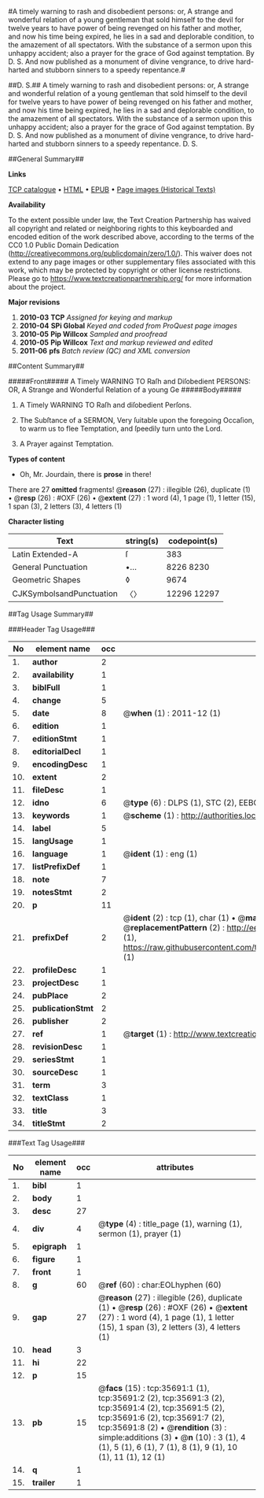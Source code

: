 #A timely warning to rash and disobedient persons: or, A strange and wonderful relation of a young gentleman that sold himself to the devil for twelve years to have power of being revenged on his father and mother, and now his time being expired, he lies in a sad and deplorable condition, to the amazement of all spectators. With the substance of a sermon upon this unhappy accident; also a prayer for the grace of God against temptation. By D. S. And now published as a monument of divine vengrance, to drive hard-harted and stubborn sinners to a speedy repentance.#

##D. S.##
A timely warning to rash and disobedient persons: or, A strange and wonderful relation of a young gentleman that sold himself to the devil for twelve years to have power of being revenged on his father and mother, and now his time being expired, he lies in a sad and deplorable condition, to the amazement of all spectators. With the substance of a sermon upon this unhappy accident; also a prayer for the grace of God against temptation. By D. S. And now published as a monument of divine vengrance, to drive hard-harted and stubborn sinners to a speedy repentance.
D. S.

##General Summary##

**Links**

[TCP catalogue](http://www.ota.ox.ac.uk/tcp/)  • 
[HTML](http://tei.it.ox.ac.uk/tcp/Texts-HTML/free/A58/A58671.html)  • 
[EPUB](http://tei.it.ox.ac.uk/tcp/Texts-EPUB/free/A58/A58671.epub) • 
[Page images (Historical Texts)](https://historicaltexts.jisc.ac.uk/eebo-99831228e)

**Availability**

To the extent possible under law, the Text Creation Partnership has waived all copyright and related or neighboring rights to this keyboarded and encoded edition of the work described above, according to the terms of the CC0 1.0 Public Domain Dedication (http://creativecommons.org/publicdomain/zero/1.0/). This waiver does not extend to any page images or other supplementary files associated with this work, which may be protected by copyright or other license restrictions. Please go to https://www.textcreationpartnership.org/ for more information about the project.

**Major revisions**

1. __2010-03__ __TCP__ *Assigned for keying and markup*
1. __2010-04__ __SPi Global__ *Keyed and coded from ProQuest page images*
1. __2010-05__ __Pip Willcox__ *Sampled and proofread*
1. __2010-05__ __Pip Willcox__ *Text and markup reviewed and edited*
1. __2011-06__ __pfs__ *Batch review (QC) and XML conversion*

##Content Summary##

#####Front#####
A Timely WARNING TO Raſh and Diſobedient PERSONS: OR, A Strange and Wonderful Relation of a young Ge
#####Body#####

1. A Timely WARNING TO Raſh and diſobedient Perſons.

1. The Subſtance of a SERMON, Very ſuitable upon the foregoing Occaſion, to warm us to flee Temptation, and ſpeedily turn unto the Lord.

1. A Prayer against Temptation.

**Types of content**

  * Oh, Mr. Jourdain, there is **prose** in there!

There are 27 **omitted** fragments! 
 @__reason__ (27) : illegible (26), duplicate (1)  •  @__resp__ (26) : #OXF (26)  •  @__extent__ (27) : 1 word (4), 1 page (1), 1 letter (15), 1 span (3), 2 letters (3), 4 letters (1)

**Character listing**


|Text|string(s)|codepoint(s)|
|---|---|---|
|Latin Extended-A|ſ|383|
|General Punctuation|•…|8226 8230|
|Geometric Shapes|◊|9674|
|CJKSymbolsandPunctuation|〈〉|12296 12297|

##Tag Usage Summary##

###Header Tag Usage###

|No|element name|occ|attributes|
|---|---|---|---|
|1.|__author__|2||
|2.|__availability__|1||
|3.|__biblFull__|1||
|4.|__change__|5||
|5.|__date__|8| @__when__ (1) : 2011-12 (1)|
|6.|__edition__|1||
|7.|__editionStmt__|1||
|8.|__editorialDecl__|1||
|9.|__encodingDesc__|1||
|10.|__extent__|2||
|11.|__fileDesc__|1||
|12.|__idno__|6| @__type__ (6) : DLPS (1), STC (2), EEBO-CITATION (1), PROQUEST (1), VID (1)|
|13.|__keywords__|1| @__scheme__ (1) : http://authorities.loc.gov/ (1)|
|14.|__label__|5||
|15.|__langUsage__|1||
|16.|__language__|1| @__ident__ (1) : eng (1)|
|17.|__listPrefixDef__|1||
|18.|__note__|7||
|19.|__notesStmt__|2||
|20.|__p__|11||
|21.|__prefixDef__|2| @__ident__ (2) : tcp (1), char (1)  •  @__matchPattern__ (2) : ([0-9\-]+):([0-9IVX]+) (1), (.+) (1)  •  @__replacementPattern__ (2) : http://eebo.chadwyck.com/downloadtiff?vid=$1&page=$2 (1), https://raw.githubusercontent.com/textcreationpartnership/Texts/master/tcpchars.xml#$1 (1)|
|22.|__profileDesc__|1||
|23.|__projectDesc__|1||
|24.|__pubPlace__|2||
|25.|__publicationStmt__|2||
|26.|__publisher__|2||
|27.|__ref__|1| @__target__ (1) : http://www.textcreationpartnership.org/docs/. (1)|
|28.|__revisionDesc__|1||
|29.|__seriesStmt__|1||
|30.|__sourceDesc__|1||
|31.|__term__|3||
|32.|__textClass__|1||
|33.|__title__|3||
|34.|__titleStmt__|2||


###Text Tag Usage###

|No|element name|occ|attributes|
|---|---|---|---|
|1.|__bibl__|1||
|2.|__body__|1||
|3.|__desc__|27||
|4.|__div__|4| @__type__ (4) : title_page (1), warning (1), sermon (1), prayer (1)|
|5.|__epigraph__|1||
|6.|__figure__|1||
|7.|__front__|1||
|8.|__g__|60| @__ref__ (60) : char:EOLhyphen (60)|
|9.|__gap__|27| @__reason__ (27) : illegible (26), duplicate (1)  •  @__resp__ (26) : #OXF (26)  •  @__extent__ (27) : 1 word (4), 1 page (1), 1 letter (15), 1 span (3), 2 letters (3), 4 letters (1)|
|10.|__head__|3||
|11.|__hi__|22||
|12.|__p__|15||
|13.|__pb__|15| @__facs__ (15) : tcp:35691:1 (1), tcp:35691:2 (2), tcp:35691:3 (2), tcp:35691:4 (2), tcp:35691:5 (2), tcp:35691:6 (2), tcp:35691:7 (2), tcp:35691:8 (2)  •  @__rendition__ (3) : simple:additions (3)  •  @__n__ (10) : 3 (1), 4 (1), 5 (1), 6 (1), 7 (1), 8 (1), 9 (1), 10 (1), 11 (1), 12 (1)|
|14.|__q__|1||
|15.|__trailer__|1||
